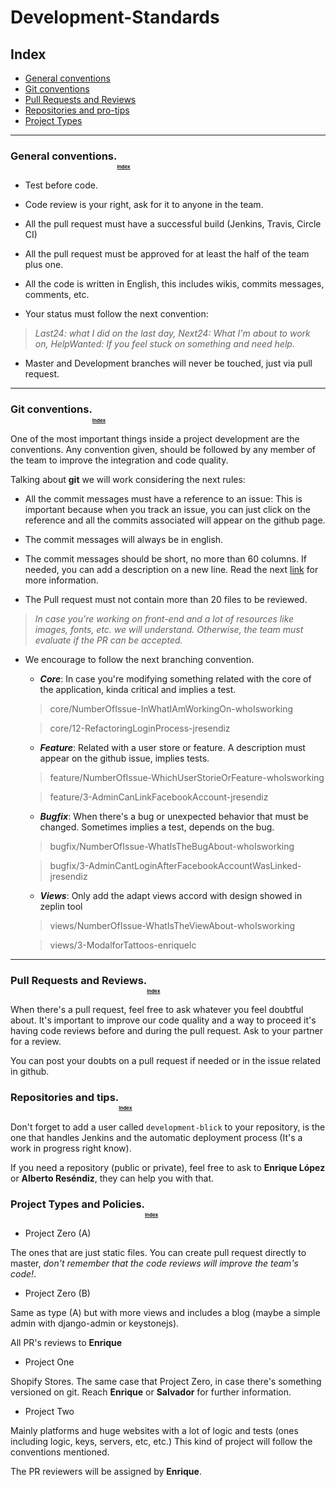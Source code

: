 # Development-Standards

## <a name="index"></a> Index

* [General conventions](#general-conventions)
* [Git conventions](#git-conventions)
* [Pull Requests and Reviews](#pull-requests)
* [Repositories and pro-tips](#create-repositories)
* [Project Types](#project-types)

----
### <a name="general-conventions"></a> General conventions.<sub><sub><sub><sub>[Index](#index)</sub></sub></sub></sub>

* Test before code.

* Code review is your right, ask for it to anyone in the team.

* All the pull request must have a successful build (Jenkins, Travis, Circle CI)

* All the pull request must be approved for at least the half of the team plus one.

* All the code is written in English, this includes wikis, commits messages, comments, etc.

* Your status must follow the next convention:
> *Last24: what I did on the last day, Next24: What I'm about to work on, HelpWanted: If you feel stuck on something and need help.*

* Master and Development branches will never be touched, just via pull request.

----

### <a name="git-conventions"></a> Git conventions.<sub><sub><sub><sub>[Index](#index)</sub></sub></sub></sub>

One of the most important things inside a project development are the conventions.
Any convention given, should be followed by any member of the team to improve the
integration and code quality.

Talking about **git** we will work considering the next rules:

* All the commit messages must have a reference to an issue: This is important because when you track an issue, you can just click on the reference and all the commits associated will appear on the github page.

* The commit messages will always be in english.

* The commit messages should be short, no more than 60 columns. If needed, you can add a description on a new line. Read the next [link](https://robots.thoughtbot.com/5-useful-tips-for-a-better-commit-message) for more information.

* The Pull request must not contain more than 20 files to be reviewed.
> _In case you're working on front-end and a lot of resources like images, fonts, etc. we will understand. Otherwise, the team must evaluate if the PR can be accepted._

* We encourage to follow the next branching convention.
  * _**Core**_: In case you're modifying something related with the core of the application, kinda critical and implies a test.

  > core/NumberOfIssue-InWhatIAmWorkingOn-whoIsworking
  
  > core/12-RefactoringLoginProcess-jresendiz

  * _**Feature**_: Related with a user store or feature. A description must appear on the github issue, implies tests.

  > feature/NumberOfIssue-WhichUserStorieOrFeature-whoIsworking
  
  > feature/3-AdminCanLinkFacebookAccount-jresendiz

  * _**Bugfix**_: When there's a bug or unexpected behavior that must be changed. Sometimes implies a test, depends on the bug.

  > bugfix/NumberOfIssue-WhatIsTheBugAbout-whoIsworking
  
  > bugfix/3-AdminCantLoginAfterFacebookAccountWasLinked-jresendiz
  
  * _**Views**_: Only add the adapt views accord with design showed in zeplin tool

  > views/NumberOfIssue-WhatIsTheViewAbout-whoIsworking
  
  > views/3-ModalforTattoos-enriquelc

----
### <a name="pull-requests"></a> Pull Requests and Reviews.<sub><sub><sub><sub>[Index](#index)</sub></sub></sub></sub>

When there's a pull request, feel free to ask whatever you feel doubtful about. It's important to improve our code quality and a way to proceed it's having code reviews before and during the pull request. Ask to your partner for a review.

You can post your doubts on a pull request if needed or in the issue related in github.

### <a name="create-repositories"></a> Repositories and tips.<sub><sub><sub><sub>[Index](#index)</sub></sub></sub></sub>

Don't forget to add a user called `development-blick` to your repository, is the one that handles Jenkins and the automatic deployment process (It's a work in progress right know).

If you need a repository (public or private), feel free to ask to **Enrique López** or **Alberto Reséndiz**, they can help you with that.


### <a name="project-types"></a> Project Types and Policies.<sub><sub><sub><sub>[Index](#index)</sub></sub></sub></sub>

* Project Zero (A)

The ones that are just static files. You can create pull request directly to master, *don't remember that the code reviews will improve the team's code!*.

* Project Zero (B)

Same as type (A) but with more views and includes a blog (maybe a simple admin with django-admin or keystonejs).


All PR's reviews to **Enrique**

* Project One

Shopify Stores. The same case that Project Zero, in case there's something versioned on git. Reach **Enrique** or **Salvador** for further information.

* Project Two

Mainly platforms and huge websites with a lot of logic and tests (ones including logic, keys, servers, etc, etc.) This kind of project will follow the conventions mentioned. 

The PR reviewers will be assigned by **Enrique**.
